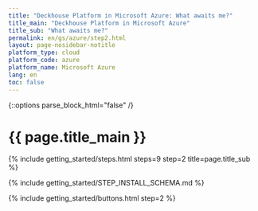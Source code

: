 ```yaml
---
title: "Deckhouse Platform in Microsoft Azure: What awaits me?"
title_main: "Deckhouse Platform in Microsoft Azure"
title_sub: "What awaits me?"
permalink: en/gs/azure/step2.html
layout: page-nosidebar-notitle
platform_type: cloud
platform_code: azure
platform_name: Microsoft Azure
lang: en
toc: false
---
```


<link rel="stylesheet" type="text/css" href='{{ assets["getting-started.css"].digest_path }}' />
{::options parse_block_html="false" /}

<h1 class="docs__title">{{ page.title_main }}</h1>
{% include getting_started/steps.html steps=9 step=2 title=page.title_sub %}

{% include getting_started/STEP_INSTALL_SCHEMA.md %}

{% include getting_started/buttons.html step=2 %}

